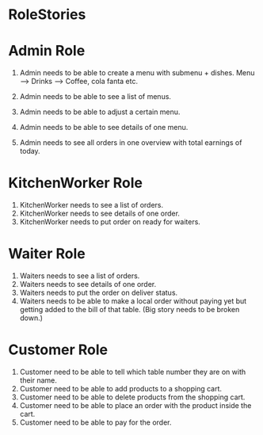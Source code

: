 # RoleStories

# Admin Role
1. Admin needs to be able to create a menu with submenu + dishes. Menu --> Drinks --> Coffee, cola fanta etc.
1. Admin needs to be able to see a list of menus.
1. Admin needs to be able to adjust a certain menu.
1. Admin needs to be able to see details of one menu.

1. Admin needs to see all orders in one overview with total earnings of today.

# KitchenWorker Role
1. KitchenWorker needs to see a list of orders.
1. KitchenWorker needs to see details of one order.
1. KitchenWorker needs to put order on ready for waiters.

# Waiter Role
1. Waiters needs to see a list of orders.
1. Waiters needs to see details of one order.
1. Waiters needs to put the order on deliver status.
1. Waiters needs to be able to make a local order without paying yet but getting added to the bill of that table. 
(Big story needs to be broken down.)


# Customer Role
1. Customer need to be able to tell which table number they are on with their name.
1. Customer need to be able to add products to a shopping cart.
1. Customer need to be able to delete products from the shopping cart.
1. Customer need to be able to place an order with the product inside the cart.
1. Customer need to be able to pay for the order.


